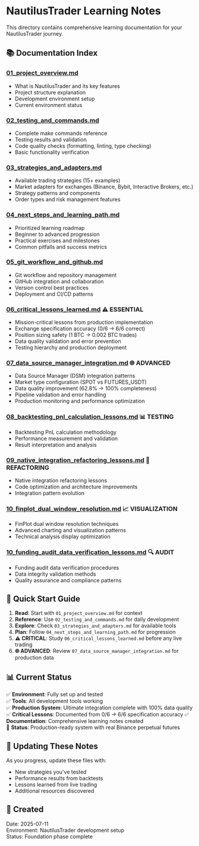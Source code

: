 # NautilusTrader Learning Notes

This directory contains comprehensive learning documentation for your NautilusTrader journey.

## 📚 Documentation Index

### [01_project_overview.md](01_project_overview.md)
- What is NautilusTrader and its key features
- Project structure explanation
- Development environment setup
- Current environment status

### [02_testing_and_commands.md](02_testing_and_commands.md)
- Complete make commands reference
- Testing results and validation
- Code quality checks (formatting, linting, type checking)
- Basic functionality verification

### [03_strategies_and_adapters.md](03_strategies_and_adapters.md)
- Available trading strategies (15+ examples)
- Market adapters for exchanges (Binance, Bybit, Interactive Brokers, etc.)
- Strategy patterns and components
- Order types and risk management features

### [04_next_steps_and_learning_path.md](04_next_steps_and_learning_path.md)
- Prioritized learning roadmap
- Beginner to advanced progression
- Practical exercises and milestones
- Common pitfalls and success metrics

### [05_git_workflow_and_github.md](05_git_workflow_and_github.md)
- Git workflow and repository management
- GitHub integration and collaboration
- Version control best practices
- Deployment and CI/CD patterns

### [06_critical_lessons_learned.md](06_critical_lessons_learned.md) ⚠️ **ESSENTIAL**
- Mission-critical lessons from production implementation
- Exchange specification accuracy (0/6 → 6/6 correct)
- Position sizing safety (1 BTC → 0.002 BTC trades)
- Data quality validation and error prevention
- Testing hierarchy and production deployment

### [07_data_source_manager_integration.md](07_data_source_manager_integration.md) 🌐 **ADVANCED**
- Data Source Manager (DSM) integration patterns
- Market type configuration (SPOT vs FUTURES_USDT)
- Data quality improvement (62.8% → 100% completeness)
- Pipeline validation and error handling
- Production monitoring and performance optimization

### [08_backtesting_pnl_calculation_lessons.md](08_backtesting_pnl_calculation_lessons.md) 📊 **TESTING**
- Backtesting PnL calculation methodology
- Performance measurement and validation
- Result interpretation and analysis

### [09_native_integration_refactoring_lessons.md](09_native_integration_refactoring_lessons.md) 🔧 **REFACTORING**
- Native integration refactoring lessons
- Code optimization and architecture improvements
- Integration pattern evolution

### [10_finplot_dual_window_resolution.md](10_finplot_dual_window_resolution.md) 📈 **VISUALIZATION**
- FinPlot dual window resolution techniques
- Advanced charting and visualization patterns
- Technical analysis display optimization

### [10_funding_audit_data_verification_lessons.md](10_funding_audit_data_verification_lessons.md) 🔍 **AUDIT**
- Funding audit data verification procedures
- Data integrity validation methods
- Quality assurance and compliance patterns

## 🎯 Quick Start Guide

1. **Read**: Start with `01_project_overview.md` for context
2. **Reference**: Use `02_testing_and_commands.md` for daily development
3. **Explore**: Check `03_strategies_and_adapters.md` for available tools
4. **Plan**: Follow `04_next_steps_and_learning_path.md` for progression
5. **⚠️ CRITICAL**: Study `06_critical_lessons_learned.md` before any live trading
6. **🌐 ADVANCED**: Review `07_data_source_manager_integration.md` for production data

## 📊 Current Status

✅ **Environment**: Fully set up and tested  
✅ **Tools**: All development tools working  
✅ **Production System**: Ultimate integration complete with 100% data quality
✅ **Critical Lessons**: Documented from 0/6 → 6/6 specification accuracy
✅ **Documentation**: Comprehensive learning notes created  
🎯 **Status**: Production-ready system with real Binance perpetual futures  

## 🔄 Updating These Notes

As you progress, update these files with:
- New strategies you've tested
- Performance results from backtests
- Lessons learned from live trading
- Additional resources discovered

## 📅 Created

Date: 2025-07-11  
Environment: NautilusTrader development setup  
Status: Foundation phase complete